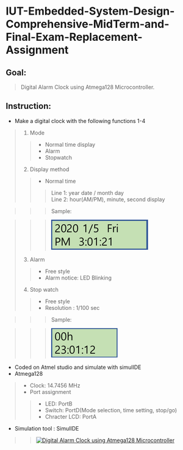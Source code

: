# IUT-Embedded-System-Design-Comprehensive-MidTerm-and-Final-Exam-Replacement-Assignment

## Goal:

> Digital Alarm Clock using Atmega128 Microcontroller.

## Instruction:

* Make a digital clock with the following functions 1-4
> 1. Mode
> > * Normal time display
> > * Alarm
> > * Stopwatch
> 2. Display method
> > * Normal time 
> > > Line 1: year date / month day  
> > > Line 2: hour(AM/PM), minute, second display

> > > Sample:

> > > ![Display Method](meta/sample_1.png)
> 3. Alarm
> > * Free style 
> > * Alarm notice: LED Blinking 
> 4. Stop watch
> > * Free style 
> > * Resolution : 1/100 sec

> > > Sample:

> > > ![Stop watch](meta/sample_2.png)
* Coded on Atmel studio and simulate with simulIDE
* Atmega128
> * Clock: 14.7456 MHz
> * Port assignment
> > * LED: PortB
> > * Switch: PortD(Mode selection, time setting, stop/go)
> > * Chracter LCD: PortA
* Simulation tool : SimulIDE
> > [![Digital Alarm Clock using Atmega128 Microcontroller](http://img.youtube.com/vi/PNlSHrDM3jo/0.jpg)](https://www.youtube.com/watch?v=PNlSHrDM3jo)
